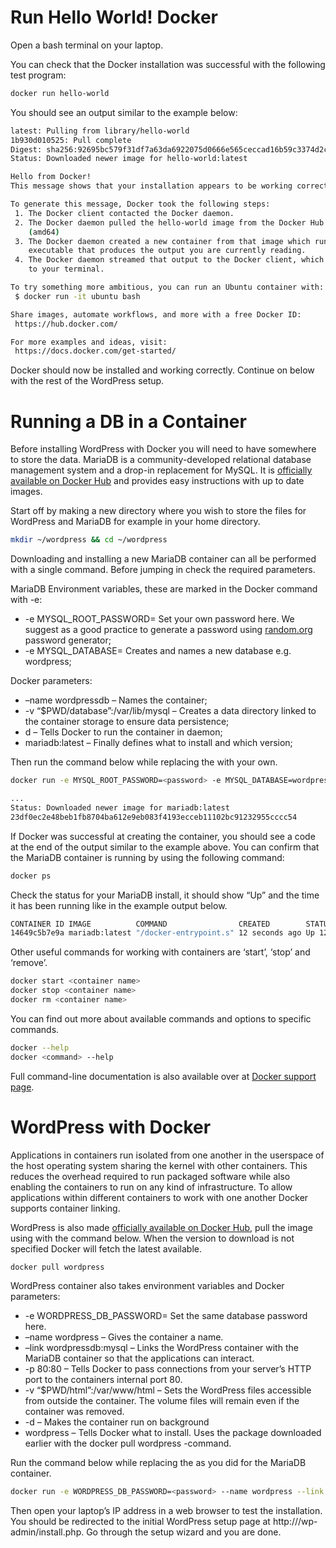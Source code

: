 # Run Hello World! Docker 

Open a bash terminal on your laptop.

You can check that the Docker installation was successful with the following test program:

```bash
docker run hello-world
```

You should see an output similar to the example below:

```bash
latest: Pulling from library/hello-world
1b930d010525: Pull complete 
Digest: sha256:92695bc579f31df7a63da6922075d0666e565ceccad16b59c3374d2cf4e8e50e
Status: Downloaded newer image for hello-world:latest

Hello from Docker!
This message shows that your installation appears to be working correctly.

To generate this message, Docker took the following steps:
 1. The Docker client contacted the Docker daemon.
 2. The Docker daemon pulled the hello-world image from the Docker Hub.
    (amd64)
 3. The Docker daemon created a new container from that image which runs the
    executable that produces the output you are currently reading.
 4. The Docker daemon streamed that output to the Docker client, which sent it
    to your terminal.

To try something more ambitious, you can run an Ubuntu container with:
 $ docker run -it ubuntu bash

Share images, automate workflows, and more with a free Docker ID:
 https://hub.docker.com/

For more examples and ideas, visit:
 https://docs.docker.com/get-started/
 ```

 Docker should now be installed and working correctly. Continue on below with the rest of the WordPress setup.

# Running a DB in a Container

Before installing WordPress with Docker you will need to have somewhere to store the data. MariaDB is a community-developed relational database management system and a drop-in replacement for MySQL. It is [officially available on Docker Hub](https://hub.docker.com/_/mariadb/) and provides easy instructions with up to date images.

Start off by making a new directory where you wish to store the files for WordPress and MariaDB for example in your home directory.

```bash
mkdir ~/wordpress && cd ~/wordpress
```

Downloading and installing a new MariaDB container can all be performed with a single command. Before jumping in check the required parameters.

MariaDB Environment variables, these are marked in the Docker command with -e:

* -e MYSQL_ROOT_PASSWORD= Set your own password here. We suggest as a good practice to generate a password using [random.org](https://www.random.org) password generator;
* -e MYSQL_DATABASE= Creates and names a new database e.g. wordpress;

Docker parameters:

* –name wordpressdb – Names the container;
* -v “$PWD/database”:/var/lib/mysql – Creates a data directory linked to the container storage to ensure data persistence;
* d – Tells Docker to run the container in daemon;
* mariadb:latest – Finally defines what to install and which version;

Then run the command below while replacing the <password> with your own.

```bash
docker run -e MYSQL_ROOT_PASSWORD=<password> -e MYSQL_DATABASE=wordpress --name wordpressdb -v "$PWD/database":/var/lib/mysql -d mariadb:latest
```

```bash
...
Status: Downloaded newer image for mariadb:latest
23df0ec2e48beb1fb8704ba612e9eb083f4193ecceb11102bc91232955cccc54
```

If Docker was successful at creating the container, you should see a code at the end of the output similar to the example above. You can confirm that the MariaDB container is running by using the following command:

```bash
docker ps
```

Check the status for your MariaDB install, it should show “Up” and the time it has been running like in the example output below.

```bash
CONTAINER ID IMAGE          COMMAND                CREATED        STATUS        PORTS      NAMES
14649c5b7e9a mariadb:latest "/docker-entrypoint.s" 12 seconds ago Up 12 seconds 3306/tcp   wordpressdb
```

Other useful commands for working with containers are ‘start’, ‘stop’ and ‘remove’.

```bash
docker start <container name>
docker stop <container name>
docker rm <container name>
```

You can find out more about available commands and options to specific commands.

```bash
docker --help
docker <command> --help
```

Full command-line documentation is also available over at [Docker support page](https://docs.docker.com/engine/reference/commandline/cli/).

# WordPress with Docker

Applications in containers run isolated from one another in the userspace of the host operating system sharing the kernel with other containers. This reduces the overhead required to run packaged software while also enabling the containers to run on any kind of infrastructure. To allow applications within different containers to work with one another Docker supports container linking.

WordPress is also made [officially available on Docker Hub](https://hub.docker.com/_/wordpress/), pull the image using with the command below. When the version to download is not specified Docker will fetch the latest available.

```bash
docker pull wordpress
```

WordPress container also takes environment variables and Docker parameters:

* -e WORDPRESS_DB_PASSWORD= Set the same database password here.
* –name wordpress – Gives the container a name.
* –link wordpressdb:mysql – Links the WordPress container with the MariaDB container so that the applications can interact.
* -p 80:80 – Tells Docker to pass connections from your server’s HTTP port to the containers internal port 80.
* -v “$PWD/html”:/var/www/html – Sets the WordPress files accessible from outside the container. The volume files will remain even if the container was removed.
* -d – Makes the container run on background
* wordpress – Tells Docker what to install. Uses the package downloaded earlier with the docker pull wordpress -command.

Run the command below while replacing the <password> as you did for the MariaDB container.

```bash
docker run -e WORDPRESS_DB_PASSWORD=<password> --name wordpress --link wordpressdb:mysql -p 80:80 -v "$PWD/html":/var/www/html -d wordpress
```

Then open your laptop’s IP address in a web browser to test the installation. You should be redirected to the initial WordPress setup page at http://<your IP>/wp-admin/install.php. 
Go through the setup wizard and you are done.